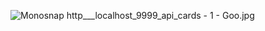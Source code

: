 ![Monosnap http___localhost_9999_api_cards - 1 - Goo.jpg](..%2F..%2FPictures%2FMonosnap%20http___localhost_9999_api_cards%20-%201%20-%20Goo.jpg)